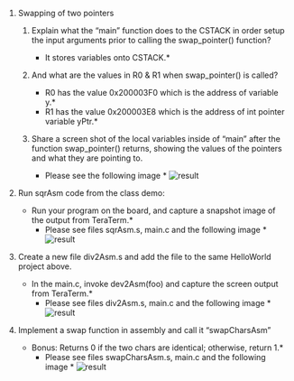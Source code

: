 1. Swapping of two pointers
   1. Explain what the “main” function does to the CSTACK in order setup the input arguments prior to calling the swap_pointer() function?
      * It stores variables onto CSTACK.*
   
   1. And what are the values in R0 & R1 when swap_pointer() is called?
      * R0 has the value 0x200003F0 which is the address of variable y.*
      * R1 has the value 0x200003E8 which is the address of int pointer variable yPtr.*
   
   1. Share a screen shot of the local variables inside of “main” after the function swap_pointer() returns, showing the values of the pointers and what they are pointing to.
      * Please see the following image *
   ![result](https://github.com/h2doan/embsys100/tree/master/assignment05/images/embSysHW5-1c.PNG)

1. Run sqrAsm code from the class demo:
   * Run your program on the board, and capture a snapshot image of the output from TeraTerm.*
      * Please see files sqrAsm.s, main.c and the following image *
   ![result](https://github.com/h2doan/embsys100/tree/master/assignment05/images/embSysHW5-2e.PNG)
   
1. Create a new file div2Asm.s and add the file to the same HelloWorld project above.
   * In the main.c, invoke dev2Asm(foo) and capture the screen output from TeraTerm.*
      * Please see files div2Asm.s, main.c and the following image *
   ![result](https://github.com/h2doan/embsys100/tree/master/assignment05/images/embSysHW5-3d.PNG)   
   
1. Implement a swap function in assembly and call it “swapCharsAsm”
   * Bonus: Returns 0 if the two chars are identical; otherwise, return 1.*
      * Please see files swapCharsAsm.s, main.c and the following image *
   ![result](https://github.com/h2doan/embsys100/tree/master/assignment05/images/embSysHW5-4.PNG)

